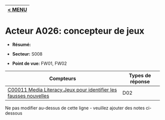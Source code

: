 |[< MENU](../README.md)|
|---|
# Acteur A026: concepteur de jeux

* **Résumé:**

* **Secteur:** S008

* **Point de vue:** FW01, FW02


|Compteurs |Types de réponse |
|-------- |-------------- |
|[C00011 Media Literacy.Jeux pour identifier les fausses nouvelles](../../generated_pages/counters/C00011.md) |D02 |


Ne pas modifier au-dessus de cette ligne - veuillez ajouter des notes ci-dessous